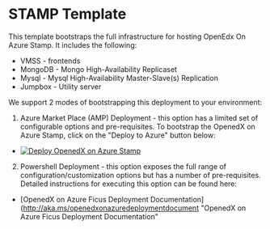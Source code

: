# STAMP Template

This template bootstraps the full infrastructure for hosting OpenEdx On Azure Stamp. It includes the following:
* VMSS - frontends
* MongoDB - Mongo High-Availability Replicaset 
* Mysql - Mysql High-Availability Master-Slave(s) Replication
* Jumpbox - Utility server

We support 2 modes of bootstrapping this deployment to your environment:

1. Azure Market Place (AMP) Deployment - this option has a limited set of configurable options and pre-requisites. To bootstrap the OpenedX on Azure Stamp, click on the "Deploy to Azure" button below:

* [![Deploy OpenedX on Azure Stamp](http://azuredeploy.net/deploybutton.png)](https://portal.azure.com/#create/Microsoft.Template/uri/https%3a%2f%2fraw.githubusercontent.com%2fMicrosoft%2foxa-tools%2foxa%2fmaster.fic.eltonc.stampv2amp%2ftemplates%2fstamp%2fstamp-v2-amp.json)

2. Powershell Deployment  - this option exposes the full range of configuration/customization options but has a number of pre-requisites. Detailed instructions for executing this option can be found here:

* [OpenedX on Azure Ficus Deployment Documentation](http://aka.ms/openedxonazuredeploymentdocument "OpenedX on Azure Ficus Deployment Documentation"